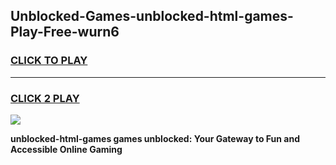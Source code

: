 
## Unblocked-Games-unblocked-html-games-Play-Free-wurn6
<h3>
<a href="https://premium76.site?title=unblocked-html-games&ref=20A">CLICK TO PLAY</a></h3>
<hr>

<h3>
<a href="https://premium76.site?title=unblocked-html-games&ref=20A">CLICK 2 PLAY</a>
  
</h3>

<a href="https://premium76.site?title=unblocked-html-games&ref=20A"><img src="https://clearcache.store/games.png"></a>


**unblocked-html-games games unblocked: Your Gateway to Fun and Accessible Online Gaming**
